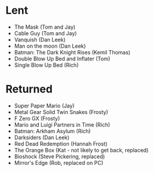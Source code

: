 Lent
====

- The Mask (Tom and Jay)
- Cable Guy (Tom and Jay)
- Vanquish (Dan Leek)
- Man on the moon (Dan Leek)
- Batman: The Dark Knight Rises (Kemil Thomas)
- Double Blow Up Bed and Inflater (Tom)
- Single Blow Up Bed (Rich)

Returned
========

- Super Paper Mario (Jay)
- Metal Gear Solid Twin Snakes (Frosty)
- F Zero GX (Frosty)
- Mario and Luigi Partners in Time (Rich)
- Batman: Arkham Asylum (Rich)
- Darksiders (Dan Leek)
- Red Dead Redemption (Hannah Frost)
- The Orange Box (Kat - not likely to get back, replaced)
- Bioshock (Steve Pickering, replaced)
- Mirror's Edge (Rob, replaced on PC)